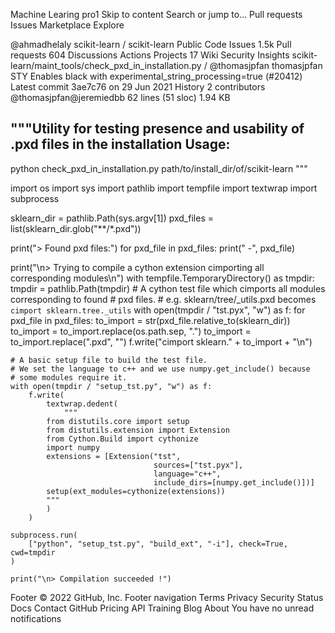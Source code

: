 Machine Learing pro1
Skip to content
Search or jump to…
Pull requests
Issues
Marketplace
Explore
 
@ahmadhelaly 
scikit-learn
/
scikit-learn
Public
Code
Issues
1.5k
Pull requests
604
Discussions
Actions
Projects
17
Wiki
Security
Insights
scikit-learn/maint_tools/check_pxd_in_installation.py /
@thomasjpfan
thomasjpfan STY Enables black with experimental_string_processing=true (#20412)
Latest commit 3ae7c76 on 29 Jun 2021
 History
 2 contributors
@thomasjpfan@jeremiedbb
62 lines (51 sloc)  1.94 KB

"""Utility for testing presence and usability of .pxd files in the installation
Usage:
------
python check_pxd_in_installation.py path/to/install_dir/of/scikit-learn
"""

import os
import sys
import pathlib
import tempfile
import textwrap
import subprocess


sklearn_dir = pathlib.Path(sys.argv[1])
pxd_files = list(sklearn_dir.glob("**/*.pxd"))

print("> Found pxd files:")
for pxd_file in pxd_files:
    print(" -", pxd_file)

print("\n> Trying to compile a cython extension cimporting all corresponding modules\n")
with tempfile.TemporaryDirectory() as tmpdir:
    tmpdir = pathlib.Path(tmpdir)
    # A cython test file which cimports all modules corresponding to found
    # pxd files.
    # e.g. sklearn/tree/_utils.pxd becomes `cimport sklearn.tree._utils`
    with open(tmpdir / "tst.pyx", "w") as f:
        for pxd_file in pxd_files:
            to_import = str(pxd_file.relative_to(sklearn_dir))
            to_import = to_import.replace(os.path.sep, ".")
            to_import = to_import.replace(".pxd", "")
            f.write("cimport sklearn." + to_import + "\n")

    # A basic setup file to build the test file.
    # We set the language to c++ and we use numpy.get_include() because
    # some modules require it.
    with open(tmpdir / "setup_tst.py", "w") as f:
        f.write(
            textwrap.dedent(
                """
            from distutils.core import setup
            from distutils.extension import Extension
            from Cython.Build import cythonize
            import numpy
            extensions = [Extension("tst",
                                    sources=["tst.pyx"],
                                    language="c++",
                                    include_dirs=[numpy.get_include()])]
            setup(ext_modules=cythonize(extensions))
            """
            )
        )

    subprocess.run(
        ["python", "setup_tst.py", "build_ext", "-i"], check=True, cwd=tmpdir
    )

    print("\n> Compilation succeeded !")
Footer
© 2022 GitHub, Inc.
Footer navigation
Terms
Privacy
Security
Status
Docs
Contact GitHub
Pricing
API
Training
Blog
About
You have no unread notifications
